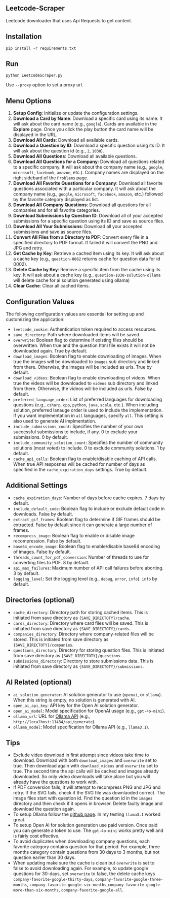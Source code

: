 ## Leetcode-Scraper

Leetcode downloader that uses Api Requests to get content.

## Installation
`pip install -r requirements.txt`

## Run
`python LeetcodeScraper.py`

Use `--proxy` option to set a proxy url.

## Menu Options

1. **Setup Config**: Initialize or update the configuration settings.
2. **Download a Card by Name**: Download a specific card using its name. It will ask about the card name (e.g., `google`). Cards are available in the **Explore** page. Once you click the play button the card name will be displayed in the URL.
3. **Download All Cards**: Download all available cards.
4. **Download a Question by ID**: Download a specific question using its ID. It will ask about the question id (e.g., `2`, `1030`).
5. **Download All Questions**: Download all available questions.
6. **Download All Questions for a Company**: Download all questions related to a specific company. It will ask about the company name (e.g., `google`, `microsoft`, `facebook`, `amazon`, etc.). Company names are displayed on the right sidebard of the `Problems` page.
7. **Download All Favorite Questions for a Company**: Download all favorite questions associated with a particular company. It will ask about the company name (e.g., `google`, `microsoft`, `facebook`, `amazon`, etc.) followed by the favorite category displayed as list.
8. **Download All Company Questions**: Download all questions for all companies and for all favorite categories.
9. **Download Submissions by Question ID**: Download all of your accepted submissions for a specific question using its ID and save as source files.
10. **Download All Your Submissions**: Download all your accepted submissions and save as source files.
11. **Convert All Files from a Directory to PDF**: Convert every file in a specified directory to PDF format. If failed it will convert the PNG and JPG and retry.
12. **Get Cache by Key**: Retrieve a cached item using its key. It will ask about a cache key (e.g., `question-0002` returns cache for question data for id 0002).
13. **Delete Cache by Key**: Remove a specific item from the cache using its key. It will ask about a cache key (e.g., `question-1030-solution-ollama` will delete cache for ai solution generated using ollama)
14. **Clear Cache**: Clear all cached items.

## Configuration Values

The following configuration values are essential for setting up and customizing the application:

* `leetcode_cookie`: Authentication token required to access resources.
* `save_directory`: Path where downloaded items will be saved.
* `overwrite`: Boolean flag to determine if existing files should be overwritten. When true and the question html file exists it will not be downloaded again. True by default.
* `download_images`: Boolean flag to enable downloading of images. When true the images will be downloaded to `images` sub directory and linked from there. Otherwise, the images will be included as urls. True by default.
* `download_videos`: Boolean flag to enable downloading of videos. When true the videos will be downloaded to `videos` sub directory and linked from there. Otherwise, the videos will be included as urls. False by default.
* `preferred_language_order`: List of preferred languages for downloading questions (e.g., `csharp`, `cpp`, `python`, `java`, `scala`, etc.). When including solution, preferred lanauge order is used to include the implementation. If you want implementation in `all` languages, specify `all`. This setting is also used to generate AI implmentation.
* `include_submissions_count`: Specifies the number of your own successful submissions to include, if any. 0 to exclude your submissions. 0 by default.
* `include_community_solution_count`: Specifies the number of community solutions (most voted) to include. 0 to exclude community solutions. 1 by default.
* `cache_api_calls`: Boolean flag to enable/disable caching of API calls. When true API resposnes will be cached for number of days as specified in the `cache_expiration_days` settings. True by default.


## Additional Settings
* `cache_expiration_days`: Number of days before cache expires. 7 days by default.
* `include_default_code`: Boolean flag to include or exclude default code in downloads. False by default.
* `extract_gif_frames`: Boolean flag to determine if GIF frames should be extracted. False by default since it can generate a large number of frames.
* `recompress_image`: Boolean flag to enable or disable image recompression. False by default.
* `base64_encode_image`: Boolean flag to enable/disable base64 encoding of images. False by default.
* `threads_count_for_pdf_conversion`: Number of threads to use for converting files to PDF. 8 by default.
* `api_max_failures`: Maximum number of API call failures before aborting. 3 by default.
* `logging_level`: Set the logging level (e.g., `debug`, `error`, `info`). `info` by default.

## Directories (optional)
* `cache_directory`: Directory path for storing cached items. This is initiated from save directory as `{SAVE_DIRECTOTY}/cache`.
* `cards_directory`: Directory where card files will be saved. This is initiated from save directory as `{SAVE_DIRECTOTY}/cards`.
* `companies_directory`: Directory where company-related files will be stored. This is initiated from save directory as `{SAVE_DIRECTOTY}/companies`.
* `questions_directory`: Directory for storing question files. This is initiated from save directory as `{SAVE_DIRECTOTY}/questions`.
* `submissions_directory`: Directory to store submissions data. This is initiated from save directory as `{SAVE_DIRECTOTY}/submissions`.

## AI Related (optional)
* `ai_solution_generator`: AI solution generator to use (`openai`, or `ollama`). When this string is empty, no solution is generated with AI.
* `open_ai_api_key`: API key for the Open AI solution generator.
* `open_ai_model`: Model specification for OpenAI usage (e.g., `gpt-4o-mini`).
* `ollama_url`: URL for [Ollama API](https://github.com/ollama/ollama) (e.g., `http://localhost:11434/api/generate`).
* `ollama_model`: Model specification for Ollama API (e.g., `llama3.1`).

## Tips
* Exclude video download in first attempt since videos take time to download. Download with both `download_images` and `overwrite` set to true. Then download again with `download_videos` and `overwrite` set to true. The second time the api calls will be cached and images already downloaded. So only video downloads will take place but you will already have the questions to work with.
* If PDF conversion fails, it will attempt to recompress PNG and JPG and retry. If the SVG fails, check if the SVG file was downlaoded correct. The image files start with question id. Find the question id in the `images` directory and then check if it opens in browser. Delete faulty image and download the question again.
* To setup Ollama follow the [github page](https://github.com/ollama/ollama). In my testing `llama3.1` worked great.
* To setup Open AI for solution generation use paid version. Once paid you can generate a token to use. The `gpt-4o-mini` works pretty well and is fairly cost effective.
* To avoid duplicates when downloading company questions, each favorite category contains question for that period. For example, three months category contain questions from 30 days to 3 months, but not question earlier than 30 days.
* When updating make sure the cache is clean but `overwrite` is set to false to avoid downloading again. For example, to update google questions for 30-days, set `overwrite` to false, the delete cache keys `company-favorite-google-thirty-days`, `company-favorite-google-three-months`, `company-favorite-google-six-months`,`company-favorite-google-more-than-six-months`, `company-favorite-google-all`.